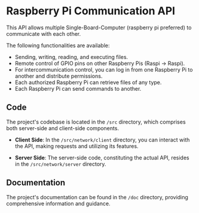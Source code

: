 # Raspberry Pi Communication API

This API allows multiple Single-Board-Computer (raspberry pi preferred) to communicate with each other.

The following functionalities are available:
- Sending, writing, reading, and executing files.
- Remote control of GPIO pins on other Raspberry Pis (Raspi -> Raspi).
- For intercommunication control, you can log in from one Raspberry Pi to another and distribute permissions.
- Each authorized Raspberry Pi can retrieve files of any type.
- Each Raspberry Pi can send commands to another.

## Code

The project's codebase is located in the `/src` directory, which comprises both server-side and client-side components.

- **Client Side**: In the `/src/network/client` directory, you can interact with the API, making requests and utilizing its features.

- **Server Side**: The server-side code, constituting the actual API, resides in the `/src/network/server` directory.

## Documentation

The project's documentation can be found in the `/doc` directory, providing comprehensive information and guidance.

